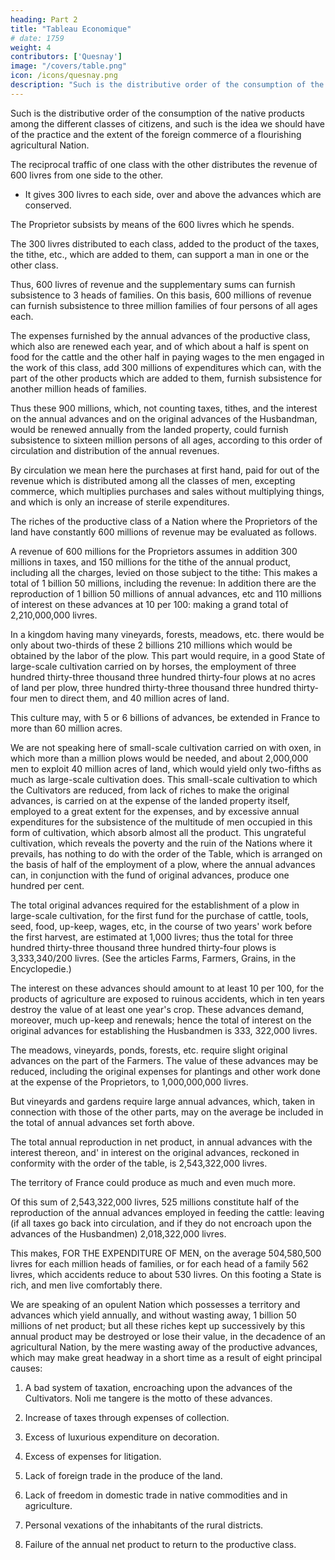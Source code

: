 ```yaml
---
heading: Part 2
title: "Tableau Economique"
# date: 1759
weight: 4
contributors: ['Quesnay']
image: "/covers/table.png"
icon: /icons/quesnay.png
description: "Such is the distributive order of the consumption of the native products among the different classes of citizens, and such is the idea we should have of the practice and the extent of the foreign commerce of a flourishing agricultural Nation"
---
```



Such is the distributive order of the consumption of the native products among the different classes of citizens, and such is the idea we should have of the practice and the extent of the foreign commerce of a flourishing agricultural Nation.

The reciprocal traffic of one class with the other distributes the revenue of 600 livres from one side to the other. 
- It gives 300 livres to each side, over and above the advances which are conserved. 

The Proprietor subsists by means of the 600 livres which he spends.

The 300 livres distributed to each class, added to the product of the taxes, the tithe, etc., which are added to them, can support a man in one or the other class.

Thus, 600 livres of revenue and the supplementary sums can furnish subsistence to 3 heads of families. On this basis, 600 millions of revenue can furnish subsistence to three million families of four persons of all ages each.

The expenses furnished by the annual advances of the productive class, which also are renewed each year, and of which about a half is spent on food for the cattle and the other half in paying wages to the men engaged in the work of this class, add 300 millions of expenditures which can, with the part of the other products which are added to them, furnish subsistence for another million heads of families.

Thus these 900 millions, which, not counting taxes, tithes, and the interest on the annual advances and on the original advances of the Husbandman, would be renewed annually from the landed property, could furnish subsistence to sixteen million persons of all ages, according to this order of circulation and distribution of the annual revenues.

By circulation we mean here the purchases at first hand, paid for out of the revenue which is distributed among all the classes of men, excepting commerce, which multiplies purchases and sales without multiplying things, and which is only an increase of sterile expenditures.

The riches of the productive class of a Nation where the Proprietors of the land have constantly 600 millions of revenue may be evaluated as follows.

A revenue of 600 millions for the Proprietors assumes in addition 300 millions in taxes, and 150 millions for the tithe of the annual product, including all the charges, levied on those subject to the tithe: This makes a total of 1 billion 50 millions, including the revenue: In addition there are the reproduction of 1 billion 50 millions of annual advances, etc and 110 millions of interest on these advances at 10 per 100: making a grand total of 2,210,000,000 livres.

In a kingdom having many vineyards, forests, meadows, etc. there would be only about two-thirds of these 2 billions 210 millions which would be obtained by the labor of the plow. This part would require, in a good State of large-scale cultivation carried on by horses, the employment of three hundred thirty-three thousand three hundred thirty-four plows at no acres of land per plow, three hundred thirty-three thousand three hundred thirty-four men to direct them, and 40 million acres of land.

This culture may, with 5 or 6 billions of advances, be extended in France to more than 60 million acres.

We are not speaking here of small-scale cultivation carried on with oxen, in which more than a million plows would be needed, and about 2,000,000 men to exploit 40 million acres of land, which would yield only two-fifths as much as large-scale cultivation does. This small-scale cultivation to which the Cultivators are reduced, from lack of riches to make the original advances, is carried on at the expense of the landed property itself, employed to a great extent for the expenses, and by excessive annual expenditures for the subsistence of the multitude of men occupied in this form of cultivation, which absorb almost all the product. This ungrateful cultivation, which reveals the poverty and the ruin of the Nations where it prevails, has nothing to do with the order of the Table, which is arranged on the basis of half of the employment of a plow, where the annual advances can, in conjunction with the fund of original advances, produce one hundred per cent.

The total original advances required for the establishment of a plow in large-scale cultivation, for the first fund for the purchase of cattle, tools, seed, food, up-keep, wages, etc, in the course of two years' work before the first harvest, are estimated at 1,000 livres; thus the total for three hundred thirty-three thousand three hundred thirty-four plows is 3,333,340/200 livres. (See the articles Farms, Farmers, Grains, in the Encyclopedie.)

The interest on these advances should amount to at least 10 per 100, for the products of agriculture are exposed to ruinous accidents, which in ten years destroy the value of at least one year's crop. These advances demand, moreover, much up-keep and renewals; hence the total of interest on the original advances for establishing the Husbandmen is 333, 322,000 livres.

The meadows, vineyards, ponds, forests, etc. require slight original advances on the part of the Farmers. The value of these advances may be reduced, including the original expenses for plantings and other work done at the expense of the Proprietors, to 1,000,000,000 livres.

But vineyards and gardens require large annual advances, which, taken in connection with those of the other parts, may on the average be included in the total of annual advances set forth above.

The total annual reproduction in net product, in annual advances with the interest thereon, and' in interest on the original advances, reckoned in conformity with the order of the table, is 2,543,322,000 livres.

The territory of France could produce as much and even much more.

Of this sum of 2,543,322,000 livres, 525 millions constitute half of the reproduction of the annual advances employed in feeding the cattle: leaving (if all taxes go back into circulation, and if they do not encroach upon the advances of the Husbandmen) 2,018,322,000 livres.

This makes, FOR THE EXPENDITURE OF MEN, on the average 504,580,500 livres for each million heads of families, or for each head of a family 562 livres, which accidents reduce to about 530 livres. On this footing a State is rich, and men live comfortably there.

We are speaking of an opulent Nation which possesses a territory and advances which yield annually, and without wasting away, 1 billion 50 millions of net product; but all these riches kept up successively by this annual product may be destroyed or lose their value, in the decadence of an agricultural Nation, by the mere wasting away of the productive advances, which may make great headway in a short time as a result of eight principal causes:

1. A bad system of taxation, encroaching upon the advances of the Cultivators. Noli me tangere is the motto of these advances.

2. Increase of taxes through expenses of collection.

3. Excess of luxurious expenditure on decoration.

4. Excess of expenses for litigation.

5. Lack of foreign trade in the produce of the land.

6. Lack of freedom in domestic trade in native commodities and in agriculture.

7. Personal vexations of the inhabitants of the rural districts.

8. Failure of the annual net product to return to the productive class.
